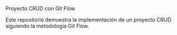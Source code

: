 Proyecto CRUD con Git Flow

Este repositorio demuestra la implementación de un proyecto CRUD siguiendo la metodología Git Flow.
